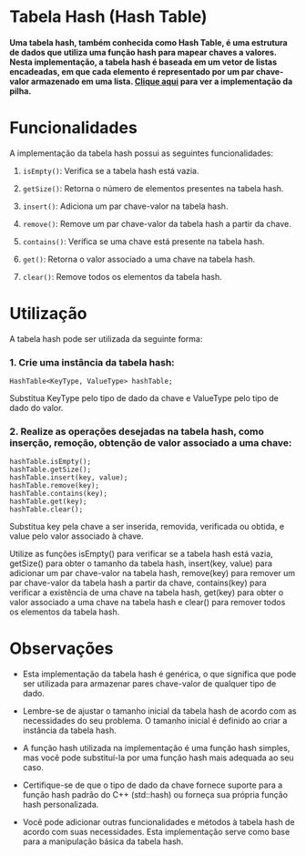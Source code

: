 # Tabela Hash (Hash Table)

#### Uma tabela hash, também conhecida como Hash Table, é uma estrutura de dados que utiliza uma função hash para mapear chaves a valores. Nesta implementação, a tabela hash é baseada em um vetor de listas encadeadas, em que cada elemento é representado por um par chave-valor armazenado em uma lista. [Clique aqui](../hashtable.cpp) para ver a implementação da pilha.

# Funcionalidades
A implementação da tabela hash possui as seguintes funcionalidades:

1. `isEmpty()`: Verifica se a tabela hash está vazia.

2. `getSize()`: Retorna o número de elementos presentes na tabela hash.

3. `insert()`: Adiciona um par chave-valor na tabela hash.

4. `remove()`: Remove um par chave-valor da tabela hash a partir da chave.

5. `contains()`: Verifica se uma chave está presente na tabela hash.

6. `get()`: Retorna o valor associado a uma chave na tabela hash.

7. `clear()`: Remove todos os elementos da tabela hash.


# Utilização
A tabela hash pode ser utilizada da seguinte forma:

### 1. Crie uma instância da tabela hash:
```
HashTable<KeyType, ValueType> hashTable;
```
Substitua KeyType pelo tipo de dado da chave e ValueType pelo tipo de dado do valor.


### 2. Realize as operações desejadas na tabela hash, como inserção, remoção, obtenção de valor associado a uma chave:

```
hashTable.isEmpty();
hashTable.getSize();
hashTable.insert(key, value);
hashTable.remove(key);
hashTable.contains(key);
hashTable.get(key);
hashTable.clear();
```
Substitua key pela chave a ser inserida, removida, verificada ou obtida, e value pelo valor associado à chave.

Utilize as funções isEmpty() para verificar se a tabela hash está vazia, getSize() para obter o tamanho da tabela hash, insert(key, value) para adicionar um par chave-valor na tabela hash, remove(key) para remover um par chave-valor da tabela hash a partir da chave, contains(key) para verificar a existência de uma chave na tabela hash, get(key) para obter o valor associado a uma chave na tabela hash e clear() para remover todos os elementos da tabela hash.


# Observações
- Esta implementação da tabela hash é genérica, o que significa que pode ser utilizada para armazenar pares chave-valor de qualquer tipo de dado.

- Lembre-se de ajustar o tamanho inicial da tabela hash de acordo com as necessidades do seu problema. O tamanho inicial é definido ao criar a instância da tabela hash.

- A função hash utilizada na implementação é uma função hash simples, mas você pode substituí-la por uma função hash mais adequada ao seu caso.

- Certifique-se de que o tipo de dado da chave fornece suporte para a função hash padrão do C++ (std::hash) ou forneça sua própria função hash personalizada.

- Você pode adicionar outras funcionalidades e métodos à tabela hash de acordo com suas necessidades. Esta implementação serve como base para a manipulação básica da tabela hash.
